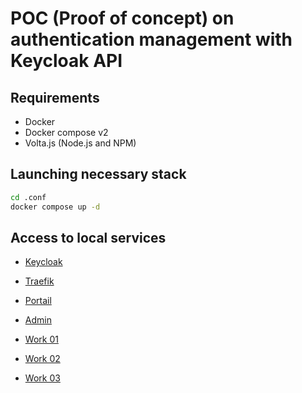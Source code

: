 # POC (Proof of concept) on authentication management with Keycloak API

## Requirements

- Docker
- Docker compose v2
- Volta.js (Node.js and NPM)


## Launching necessary stack

```sh
cd .conf
docker compose up -d
```

## Access to local services

- [Keycloak](http://keycloak.localhost)

- [Traefik](http://traefik.localhost)

- [Portail](http://traefik.localhost)

- [Admin](http://traefik.localhost)

- [Work 01](http://work01.localhost)

- [Work 02](http://work02.localhost)

- [Work 03](http://work03.localhost)
